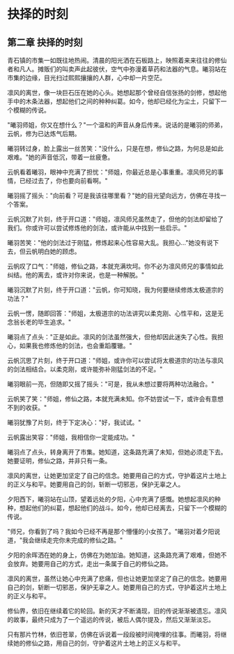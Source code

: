 # 抉择的时刻

## 第二章 抉择的时刻

青石镇的市集一如既往地热闹。清晨的阳光洒在石板路上，映照着来来往往的修仙者和凡人。摊贩们的叫卖声此起彼伏，空气中弥漫着草药和法器的气息。曦羽站在市集的边缘，目光扫过熙熙攘攘的人群，心中却一片空茫。

凛风的离世，像一块巨石压在她的心头。她想起那个曾经自信张扬的剑修，想起他手中的木条法器，想起他们之间的种种纠葛。如今，他却已经化为尘土，只留下一个模糊的传说。

"曦羽师姐，你又在想什么？"一个温和的声音从身后传来。说话的是曦羽的师弟，云帆，修为已达炼气后期。

曦羽转过身，脸上露出一丝苦笑："没什么，只是在想，修仙之路，为何总是如此艰难。"她的声音低沉，带着一丝疲惫。

云帆看着曦羽，眼神中充满了担忧："师姐，你最近总是心事重重。凛风师兄的事情，已经过去了，你也要向前看啊。"

曦羽摇了摇头："向前看？可是我该往哪里看？"她的目光望向远方，仿佛在寻找一个答案。

云帆沉默了片刻，终于开口道："师姐，凛风师兄虽然走了，但他的剑法却留给了我们。你或许可以尝试修炼他的剑法，或许能从中找到一些启示。"

曦羽苦笑："他的剑法过于刚猛，修炼起来心性容易大乱。我担心..."她没有说下去，但云帆明白她的顾虑。

云帆叹了口气："师姐，修仙之路，本就充满坎坷。你不必为凛风师兄的事情如此纠结。他的离去，或许对你来说，也是一种解脱。"

曦羽沉默了片刻，终于开口道："云帆，你可知晓，我为何要继续修炼太极道宗的功法？"

云帆一愣，随即回答："师姐，太极道宗的功法讲究以柔克刚、心性平和，这是无念翁长老的毕生追求。"

曦羽点了点头："正是如此。凛风的剑法虽然强大，但他却因此迷失了心性。我担心，如果我也修炼他的剑法，也会重蹈覆辙。"

云帆沉思了片刻，终于开口道："师姐，或许你可以尝试将太极道宗的功法与凛风的剑法相结合。以柔克刚，或许能弥补刚猛剑法的不足。"

曦羽眼前一亮，但随即又摇了摇头："可是，我从未想过要将两种功法融合。"

云帆笑了笑："师姐，修仙之路，本就充满未知。你不妨尝试一下，或许会有意想不到的收获。"

曦羽犹豫了片刻，终于下定决心："好，我试试。"

云帆露出笑容："师姐，我相信你一定能成功。"

曦羽点了点头，转身离开了市集。她知道，这条路充满了未知，但她必须走下去。她要证明，修仙之路，并非只有一条。

凛风的离世，让她更加坚定了自己的信念。她要用自己的方式，守护着这片土地上的正义与和平。她要用自己的剑，斩断一切邪恶，保护无辜之人。

夕阳西下，曦羽站在山顶，望着远处的夕阳，心中充满了感慨。她想起凛风的种种，想起他们的纠葛，想起他们的战斗。如今，他却已经离去，只留下一个模糊的传说。

"师兄，你看到了吗？我如今已经不再是那个懵懂的小女孩了。"曦羽对着夕阳说道，"我会继续走完你未完成的修仙之路。"

夕阳的余晖洒在她的身上，仿佛在为她加油。她知道，这条路充满了艰难，但她不会放弃。她要用自己的方式，走出一条属于自己的修仙之路。

凛风的离世，虽然让她心中充满了悲痛，但也让她更加坚定了自己的信念。她要用自己的剑，斩断一切邪恶，保护无辜之人。她要用自己的方式，守护着这片土地上的正义与和平。

修仙界，依旧在继续着它的轮回。新的天才不断涌现，旧的传说渐渐被遗忘。凛风的故事，最终只成为了一个遥远的传说，被后人偶尔提及，然后又渐渐淡忘。

只有那片竹林，依旧苍翠，仿佛在诉说着一段段被时间掩埋的往事。而曦羽，将继续她的修仙之路，用自己的剑，守护着这片土地上的正义与和平。